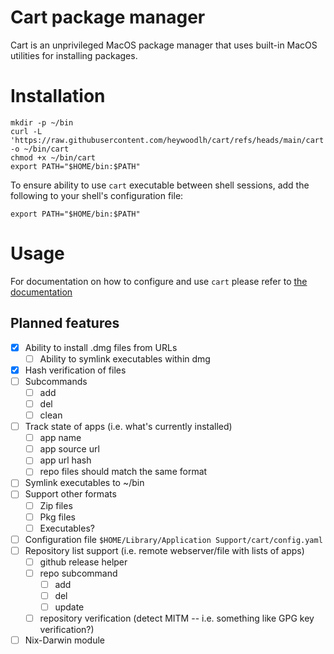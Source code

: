 # Cart package manager

Cart is an unprivileged MacOS package manager that uses built-in MacOS utilities for installing packages.

# Installation

```
mkdir -p ~/bin
curl -L 'https://raw.githubusercontent.com/heywoodlh/cart/refs/heads/main/cart' -o ~/bin/cart
chmod +x ~/bin/cart
export PATH="$HOME/bin:$PATH"
```

To ensure ability to use `cart` executable between shell sessions, add the following to your shell's configuration file:

```
export PATH="$HOME/bin:$PATH"
```

# Usage

For documentation on how to configure and use `cart` please refer to [the documentation](./docs/main.md)

## Planned features

- [x] Ability to install .dmg files from URLs
  - [ ] Ability to symlink executables within dmg
- [x] Hash verification of files
- [ ] Subcommands
  - [ ] add
  - [ ] del
  - [ ] clean
- [ ] Track state of apps (i.e. what's currently installed)
  - [ ] app name
  - [ ] app source url
  - [ ] app url hash
  - [ ] repo files should match the same format
- [ ] Symlink executables to ~/bin
- [ ] Support other formats
  - [ ] Zip files
  - [ ] Pkg files
  - [ ] Executables?
- [ ] Configuration file `$HOME/Library/Application Support/cart/config.yaml`
- [ ] Repository list support (i.e. remote webserver/file with lists of apps)
  - [ ] github release helper
  - [ ] repo subcommand
    - [ ] add
    - [ ] del
    - [ ] update
  - [ ] repository verification (detect MITM -- i.e. something like GPG key verification?)
- [ ] Nix-Darwin module
